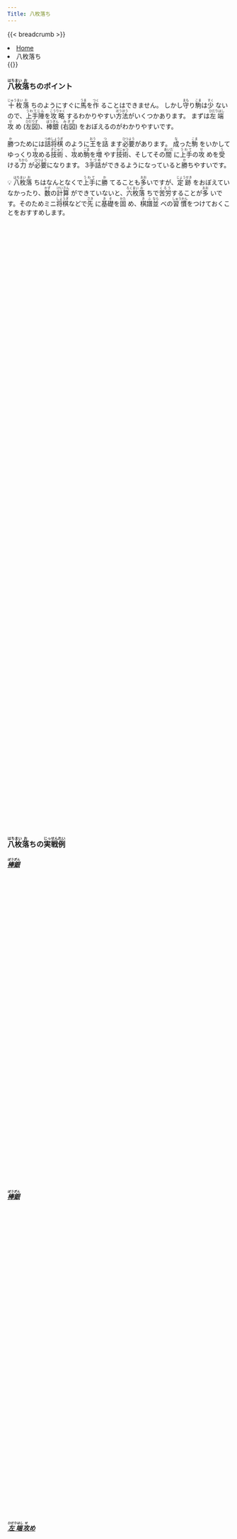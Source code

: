 ```yaml
---
Title: 八枚落ち
---
```

{{< breadcrumb >}}
  <li class="breadcrumb-item"><a href="/shogi-beginners/">Home</a></li>
  <li class="breadcrumb-item active" aria-current="page">八枚落ち</li>
{{</ breadcrumb >}}
<div class="row pt-3">
  <div class="col-lg-6">
    <h3><ruby>八枚<rt>はちまい</rt></ruby><ruby>落<rt>お</rt></ruby>ちのポイント</h3>
    <p><ruby>十枚<rt>じゅうまい</rt></ruby><ruby>落<rt>お</rt>
      </ruby>ちのようにすぐに<ruby>馬<rt>うま</rt></ruby>を<ruby>作<rt>つく</rt>
      </ruby>ることはできません。
      しかし<ruby>守<rt>まも</rt></ruby>り<ruby>駒<rt>こま</rt></ruby>は<ruby>少<rt>すく</rt>
      </ruby>ないので、<ruby>上手陣<rt>うわてじん</rt></ruby>を<ruby>攻略<rt>こうりゃく</rt>
      </ruby>するわかりやすい<ruby>方法<rt>ほうほう</rt></ruby>がいくつかあります。
      まずは<ruby>左端<rt>ひだりはし</rt></ruby><ruby>攻<rt>せ</rt>
      </ruby>め (<ruby>左図<rt>ひだりず</rt></ruby>)、<ruby>棒銀<rt>ぼうぎん</rt>
      </ruby> (<ruby>右図<rt>みぎず</rt></ruby>) をおぼえるのがわかりやすいです。
    </p>
    <p><ruby>勝<rt>か</rt></ruby>つためには<ruby>詰将棋<rt>つめしょうぎ</rt>
      </ruby>のように<ruby>王<rt>おう</rt></ruby>を<ruby>詰<rt>つ</rt>
      </ruby>ます<ruby>必要<rt>ひつよう</rt></ruby>があります。
      <ruby>成<rt>な</rt></ruby>った<ruby>駒<rt>こま</rt>
      </ruby>をいかしてゆっくり<ruby>攻<rt>せ</rt></ruby>める<ruby>技術<rt>ぎじゅつ</rt>
      </ruby>、<ruby>攻<rt>せ</rt></ruby>め<ruby>駒<rt>ごま</rt></ruby>を<ruby>増<rt>ふ</rt>
      </ruby>やす<ruby>技術<rt>ぎじゅつ</rt></ruby>、そしてその<ruby>間<rt>あいだ</rt>
      </ruby>に<ruby>上手<rt>うわて</rt></ruby>の<ruby>攻<rt>せ</rt>
      </ruby>めを<ruby>受<rt>う</rt></ruby>ける<ruby>力<rt>ちから</rt>
      </ruby>が<ruby>必要<rt>ひつよう</rt></ruby>になります。
      3<ruby>手詰<rt>てづめ</rt></ruby>ができるようになっていると<ruby>勝<rt>か</rt></ruby>ちやすいです。
    </p>
    <p>💡 <ruby>八枚<rt>はちまい</rt></ruby><ruby>落<rt>お</rt>
      </ruby>ちはなんとなくで<ruby>上手<rt>うわて</rt></ruby>に<ruby>勝<rt>か</rt>
      </ruby>てることも<ruby>多<rt>おお</rt></ruby>いですが、<ruby>定跡<rt>じょうせき</rt>
      </ruby>をおぼえていなかったり、<ruby>数<rt>かず</rt></ruby>の<ruby>計算<rt>けいさん</rt>
      </ruby>ができていないと、<ruby>六枚<rt>ろくまい</rt></ruby><ruby>落<rt>お</rt>
      </ruby>ちで<ruby>苦労<rt>くろう</rt></ruby>することが<ruby>多<rt>おお</rt>
      </ruby>いです。そのためミニ<ruby>将棋<rt>しょうぎ</rt></ruby>などで<ruby>先<rt>さき</rt>
      </ruby>に<ruby>基礎<rt>きそ</rt></ruby>を<ruby>固<rt>かた</rt>
      </ruby>め、<ruby>棋譜<rt>きふ</rt></ruby><ruby>並<rt>なら</rt>
      </ruby>べの<ruby>習慣<rt>しゅうかん</rt></ruby>をつけておくことをおすすめします。
    </p>
  </div>
  <div class="col">
    <div class="col p-1" tabindex="-1">
      <script id="summary2-kif" type="kif">
上手：上手
下手：下手
上手の持駒：なし
  ９ ８ ７ ６ ５ ４ ３ ２ １
+---------------------------+
| ・ ・ ・ ・ ・ ・ ・ ・ ・|一
| ・v金 ・ ・v玉 ・ ・v金 ・|二
|v歩v歩v歩 ・v歩v歩v歩v歩v歩|三
| 歩 ・ ・ ・ ・ ・ ・ ・ ・|四
| ・ ・ ・v歩 ・ ・ ・ ・ ・|五
| ・ ・ 歩 ・ 歩 ・ ・ ・ ・|六
| ・ 歩 ・ 歩 角 歩 歩 歩 歩|七
| ・ ・ ・ ・ ・ ・ ・ 飛 ・|八
| 香 桂 銀 金 玉 金 銀 桂 香|九
+---------------------------+
下手の持駒：なし
手数＝14  ▲９四歩  まで
      </script>
      <svg id="summary2" xmlns="http://www.w3.org/2000/svg" viewBox="0,0,400,540"></svg>
    </div>
  </div>
  <div class="col">
    <div class="col p-1" tabindex="-1">
      <script id="summary1-kif" type="kif">
上手：上手
下手：下手
上手の持駒：なし
  ９ ８ ７ ６ ５ ４ ３ ２ １
+---------------------------+
| ・ ・ ・ ・ ・ ・ ・ ・ ・|一
| ・ ・ ・ ・ ・ ・v金 ・ ・|二
|v歩v歩v金v玉v歩v歩v歩v歩v歩|三
| ・ ・v歩 ・ ・ ・ ・ 歩 ・|四
| ・ ・ ・v歩 ・ ・ 銀 ・ ・|五
| ・ ・ 歩 ・ ・ ・ ・ ・ ・|六
| 歩 歩 ・ 歩 歩 歩 歩 ・ 歩|七
| ・ 角 ・ ・ ・ ・ ・ 飛 ・|八
| 香 桂 銀 金 玉 金 ・ 桂 香|九
+---------------------------+
下手の持駒：なし
手数＝16  ▲２四歩  まで
      </script>
      <svg id="summary1" xmlns="http://www.w3.org/2000/svg" viewBox="0,0,400,540"></svg>
    </div>
  </div>
</div>
<div>
  <h3 class="pt-4"><ruby>八枚<rt>はちまい</rt></ruby><ruby>落<rt>お</rt></ruby>ちの<ruby>実戦例<rt>じっせんれい</rt></ruby></h3>
  <div class="row">
    <div class="col-md">
      <div class="row pb-3">
        <div class="col pb-3">
          <a href="/shogi-beginners/8mai/example1/">
            <h5><ruby>棒銀<rt>ぼうぎん</rt></ruby></h5>
            <script id="example1-kif" type="kif">
上手：上手
上手の持駒：なし
  ９ ８ ７ ６ ５ ４ ３ ２ １
+---------------------------+
| ・ ・ ・ ・ ・ ・ ・ ・ ・|一
| ・v金 ・ ・ ・ ・v金 ・ ・|二
|v歩v玉v歩v歩v歩v歩v歩v歩v歩|三
| ・v歩 ・ ・ ・ ・ ・ 歩 ・|四
| ・ ・ ・ ・ ・ ・ 銀 ・ ・|五
| ・ ・ 歩 ・ ・ ・ ・ ・ ・|六
| 歩 歩 ・ 歩 歩 歩 歩 ・ 歩|七
| ・ 角 ・ ・ ・ ・ ・ 飛 ・|八
| 香 桂 銀 金 玉 金 ・ 桂 香|九
+---------------------------+
下手：下手
下手の持駒：なし
手数＝16  ▲２四歩  まで
            </script>
            <svg id="example1" xmlns="http://www.w3.org/2000/svg" viewBox="0,0,400,540"></svg>
          </a>
	</div>
        <div class="col pb-3">
          <a href="/shogi-beginners/8mai/example2/">
            <h5><ruby>棒銀<rt>ぼうぎん</rt></ruby></h5>
            <script id="example2-kif" type="kif">
上手：上手
上手の持駒：なし
  ９ ８ ７ ６ ５ ４ ３ ２ １
+---------------------------+
| ・ ・ ・ ・ ・ ・ ・ ・ ・|一
| ・ ・ ・ ・ ・ ・v金v玉 ・|二
|v歩v歩v歩v金v歩v歩v歩v歩v歩|三
| ・ ・ ・ ・ ・ ・ ・ ・ ・|四
| ・ ・ ・v歩 ・ ・ 銀 歩 ・|五
| ・ ・ 歩 ・ ・ ・ ・ ・ ・|六
| 歩 歩 ・ 歩 歩 歩 歩 ・ 歩|七
| ・ 角 ・ ・ ・ ・ ・ 飛 ・|八
| 香 桂 銀 金 玉 金 ・ 桂 香|九
+---------------------------+
下手：下手
下手の持駒：なし
手数＝15  △２二玉  まで
            </script>
            <svg id="example2" xmlns="http://www.w3.org/2000/svg" viewBox="0,0,400,540"></svg>
          </a>
        </div>
      </div>
    </div>
    <div class="col-sm">
      <div class="row pb-3">
        <div class="col pb-3">
          <a href="/shogi-beginners/8mai/example3/">
            <h5><ruby>左端<rt>ひだりはし</rt></ruby><ruby>攻<rt>せ</rt></ruby>め</h5>
            <script id="example3-kif" type="kif">
上手：上手
上手の持駒：歩　
  ９ ８ ７ ６ ５ ４ ３ ２ １
+---------------------------+
| ・ ・ ・ ・ ・ ・ ・ ・ ・|一
| ・ ・v金 ・ ・v玉 ・v金 ・|二
| ・v歩v歩 ・v歩v歩v歩v歩v歩|三
| 香 ・ ・ ・ ・ ・ ・ ・ ・|四
| ・ ・ ・v歩 ・ ・ ・ ・ ・|五
| ・ ・ 歩 ・ 歩 ・ ・ ・ ・|六
| ・ 歩 ・ 歩 角 歩 歩 歩 歩|七
| 飛 ・ ・ ・ ・ ・ ・ ・ ・|八
| ・ 桂 銀 金 玉 金 銀 桂 香|九
+---------------------------+
下手：下手
下手の持駒：歩　
手数＝18  ▲９八飛  まで
            </script>
            <svg id="example3" xmlns="http://www.w3.org/2000/svg" viewBox="0,0,400,540"></svg>
          </a>
        </div>
        <div class="col pb-3">
          <a href="/shogi-beginners/8mai/example4/">
            <h5><ruby>左端<rt>ひだりはし</rt></ruby><ruby>攻<rt>せ</rt></ruby>め</h5>
            <script id="example4-kif" type="kif">
上手：上手
上手の持駒：なし
  ９ ８ ７ ６ ５ ４ ３ ２ １
+---------------------------+
| ・ ・ ・ ・ ・ ・ ・ ・ ・|一
| ・ ・ ・ ・ ・v玉v金 ・ ・|二
| ・v金v歩v歩v歩v歩v歩v歩v歩|三
|v歩 ・ ・ ・ ・ ・ ・ ・ ・|四
| ・ 歩 ・ ・ ・ ・ ・ ・ ・|五
| ・ ・ 歩 角 ・ ・ ・ ・ ・|六
| 歩 ・ ・ 歩 歩 歩 歩 歩 歩|七
| ・ ・ ・ ・ ・ ・ ・ 飛 ・|八
| 香 桂 銀 金 玉 金 銀 桂 香|九
+---------------------------+
下手：下手
下手の持駒：歩　
手数＝12  ▲８五歩  まで
            </script>
            <svg id="example4" xmlns="http://www.w3.org/2000/svg" viewBox="0,0,400,540"></svg>
          </a>
        </div>
      </div>
    </div>
  </div>
  <div class="row">
    <div class="col-sm">
      <div class="row">
        <div class="col pb-3">
          <a href="/shogi-beginners/8mai/example5/">
            <h5><ruby>右端<rt>みぎはし</rt></ruby><ruby>攻<rt>せ</rt></ruby>め</h5>
            <script id="example5-kif" type="kif">
上手：上手
上手の持駒：なし
  ９ ８ ７ ６ ５ ４ ３ ２ １
+---------------------------+
| ・ ・ ・ ・ ・ ・ ・ ・ ・|一
| ・ ・v金 ・ ・v玉 ・ ・ ・|二
|v歩v歩v歩v歩v歩v歩v歩v金v歩|三
| ・ ・ ・ ・ ・ ・ ・v歩 ・|四
| ・ ・ ・ ・ ・ ・ ・ ・ 歩|五
| ・ ・ 歩 ・ ・ ・ ・ ・ ・|六
| 歩 歩 ・ 歩 歩 歩 歩 歩 香|七
| ・ 角 ・ ・ ・ ・ ・ ・ 飛|八
| 香 桂 銀 金 玉 金 銀 桂 ・|九
+---------------------------+
下手：下手
下手の持駒：なし
手数＝10  ▲１八飛  まで
            </script>
            <svg id="example5" xmlns="http://www.w3.org/2000/svg" viewBox="0,0,400,540"></svg>
          </a>
	</div>
        <div class="col pb-3">
          <a href="/shogi-beginners/8mai/example6/">
            <h5><ruby>空中<rt>くうちゅう</rt></ruby><ruby>戦<rt>せん</rt></ruby></h5>
            <script id="example6-kif" type="kif">
上手：上手
上手の持駒：なし
  ９ ８ ７ ６ ５ ４ ３ ２ １
+---------------------------+
| ・ ・ ・ ・ ・ ・ ・ ・ ・|一
| ・v金 ・ ・v玉 ・v金 ・ ・|二
|v歩v歩v歩 ・v歩v歩v歩v歩v歩|三
| ・ ・ ・v歩 ・ ・ ・ 歩 ・|四
| ・ ・ ・ ・ ・ ・ ・ ・ ・|五
| ・ ・ 歩 角 ・ ・ ・ ・ ・|六
| 歩 歩 ・ 歩 歩 歩 歩 ・ 歩|七
| ・ ・ ・ ・ ・ ・ ・ 飛 ・|八
| 香 桂 銀 金 玉 金 銀 桂 香|九
+---------------------------+
下手：下手
下手の持駒：なし
手数＝10  ▲２四歩  まで
            </script>
            <svg id="example6" xmlns="http://www.w3.org/2000/svg" viewBox="0,0,400,540"></svg>
          </a>
        </div>
      </div>
    </div>
    <div class="col-md">
      <div class="row">
        <div class="col pb-3">
          <a href="/shogi-beginners/8mai/example7/">
            <h5><ruby>左右<rt>さゆう</rt></ruby><ruby>攻<rt>せ</rt></ruby>め</h5>
            <script id="example7-kif" type="kif">
上手：上手
上手の持駒：なし
  ９ ８ ７ ６ ５ ４ ３ ２ １
+---------------------------+
| ・ ・ ・ ・ ・ ・ ・ ・ ・|一
| ・ ・ ・ ・ ・v玉v金 ・ ・|二
|v歩v金v歩v歩v歩v歩v歩v歩v歩|三
| ・ ・ ・ ・ ・ ・ ・ ・ ・|四
| ・ ・ ・ ・ ・ ・ ・ ・ ・|五
| ・ ・ 歩 角 ・ ・ ・ 歩 ・|六
| 歩 歩 ・ 歩 歩 歩 歩 ・ 歩|七
| ・ ・ ・ ・ ・ ・ ・ 飛 ・|八
| 香 桂 銀 金 玉 金 銀 桂 香|九
+---------------------------+
下手：下手
下手の持駒：歩　
手数＝10  ▲２六歩  まで
            </script>
            <svg id="example7" xmlns="http://www.w3.org/2000/svg" viewBox="0,0,400,540"></svg>
          </a>
        </div>
        <div class="col m-auto pb-3">
          <img class="img-fluid" src="/shogi-beginners/img/cat73.webp">
        </div>
      </div>
    </div>
  </div>
</div>
<div class="pt-4">
  <h3><ruby>詰将棋<rt>つめしょうぎ</rt></ruby>のおすすめ<ruby>書籍<rt>しょせき</rt></ruby></h3>
  <p>3<ruby>手詰<rt>てづめ</rt></ruby>の<ruby>練習<rt>れんしゅう</rt></ruby>をおすすめします。
    1<ruby>手詰<rt>てづめ</rt></ruby>は<ruby>解<rt>と</rt>
    </ruby>けるのに3<ruby>手詰<rt>てづめ</rt></ruby>が<ruby>解<rt>と</rt>
    </ruby>けなくなる<ruby>子<rt>こ</rt></ruby>は、
    <a target="_blank" href="https://www.amazon.co.jp/gp/product/4839971382/ref=as_li_tl?ie=UTF8&camp=247&creative=1211&creativeASIN=4839971382&linkCode=as2&tag=manbossocialt-22&linkId=4d574f3bcb2aad3a4422743fe932c5eb">2手詰  ~相手の手を読む新感覚トレーニング~ (マイナビ将棋文庫)</a><img src="//ir-jp.amazon-adsystem.com/e/ir?t=manbossocialt-22&l=am2&o=9&a=4839971382" width="1" height="1" border="0" alt="" style="border:none !important; margin:0px !important;" />
    を<ruby>使<rt>つか</rt></ruby>った<ruby>練習<rt>れんしゅう</rt></ruby>をおすすめします。
  </p>
  <div class="text-center pt-3">
    <iframe loading="lazy" style="width:120px;height:240px;" marginwidth="0" marginheight="0" scrolling="no" frameborder="0" src="https://rcm-fe.amazon-adsystem.com/e/cm?ref=qf_sp_asin_til&t=manbossocialt-22&m=amazon&o=9&p=8&l=as1&IS1=1&detail=1&asins=4839971382&linkId=8cb544aaa21b185260e5fe8432359977&bc1=ffffff&amp;lt1=_top&fc1=333333&lc1=0066c0&bg1=ffffff&f=ifr"></iframe>
    <iframe loading="lazy" style="width:120px;height:240px;" marginwidth="0" marginheight="0" scrolling="no" frameborder="0" src="https://rcm-fe.amazon-adsystem.com/e/cm?ref=qf_sp_asin_til&t=manbossocialt-22&m=amazon&o=9&p=8&l=as1&IS1=1&detail=1&asins=4861370329&linkId=6bae5edf8fa339f4999b0324e530832b&bc1=ffffff&amp;lt1=_top&fc1=333333&lc1=0066c0&bg1=ffffff&f=ifr"></iframe>
    <iframe loading="lazy" style="width:120px;height:240px;" marginwidth="0" marginheight="0" scrolling="no" frameborder="0" src="https://rcm-fe.amazon-adsystem.com/e/cm?ref=qf_sp_asin_til&t=manbossocialt-22&m=amazon&o=9&p=8&l=as1&IS1=1&detail=1&asins=486137040X&linkId=b97644d49df161cd67c8d9c4724946a9&bc1=ffffff&amp;lt1=_top&fc1=333333&lc1=0066c0&bg1=ffffff&f=ifr"></iframe>
    <iframe loading="lazy" style="width:120px;height:240px;" marginwidth="0" marginheight="0" scrolling="no" frameborder="0" src="https://rcm-fe.amazon-adsystem.com/e/cm?ref=qf_sp_asin_til&t=manbossocialt-22&m=amazon&o=9&p=8&l=as1&IS1=1&detail=1&asins=B0197NZU82&linkId=309eee088191308d4ff50d44e3a46824&bc1=ffffff&amp;lt1=_top&fc1=333333&lc1=0066c0&bg1=ffffff&f=ifr"></iframe>
  </div>
</div>
<script src="/shogi-beginners/kifu-viewer.js"></script>
{{< script >}}
  ['summary1', 'summary2', 'example1', 'example2', 'example3', 'example4',
   'example5', 'example6', 'example7'].forEach(id => {
    new KifuViewer(document.getElementById(id), { buttons: 'none' })
      .loadString(document.getElementById(id + '-kif').textContent);
  });
{{< /script >}}

